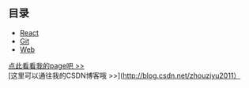 ## 目录

* [React](http://suzy1993.github.io/misszy/react)
* [Git](http://suzy1993.github.io/misszy/git)
* [Web](http://suzy1993.github.io/misszy/web)

[点此看看我的page吧 >>](http://suzy1993.github.io/pagezy/index.html)  
[这里可以通往我的CSDN博客哦 >>](http://blog.csdn.net/zhouziyu2011）
